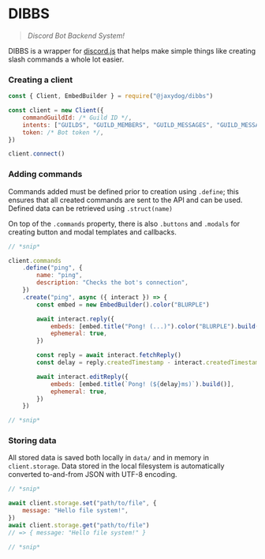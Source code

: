# DIBBS

> _Discord Bot Backend System!_

DIBBS is a wrapper for [discord.js](https://github.com/discordjs/discord.js) that helps make simple things like creating slash commands a whole lot easier.

### Creating a client

```js
const { Client, EmbedBuilder } = require("@jaxydog/dibbs")

const client = new Client({
	commandGuildId: /* Guild ID */,
	intents: ["GUILDS", "GUILD_MEMBERS", "GUILD_MESSAGES", "GUILD_MESSAGE_REACTIONS"],
	token: /* Bot token */,
})

client.connect()
```

### Adding commands

Commands added must be defined prior to creation using `.define`; this ensures that all created commands are sent to the API and can be used. Defined data can be retrieved using `.struct(name)`

On top of the `.commands` property, there is also `.buttons` and `.modals` for creating button and modal templates and callbacks.

```js
// *snip*

client.commands
	.define("ping", {
		name: "ping",
		description: "Checks the bot's connection",
	})
	.create("ping", async ({ interact }) => {
		const embed = new EmbedBuilder().color("BLURPLE")

		await interact.reply({
			embeds: [embed.title("Pong! (...)").color("BLURPLE").build()],
			ephemeral: true,
		})

		const reply = await interact.fetchReply()
		const delay = reply.createdTimestamp - interact.createdTimestamp

		await interact.editReply({
			embeds: [embed.title(`Pong! (${delay}ms)`).build()],
			ephemeral: true,
		})
	})

// *snip*
```

### Storing data

All stored data is saved both locally in `data/` and in memory in `client.storage`. Data stored in the local filesystem is automatically converted to-and-from JSON with UTF-8 encoding.

```js
// *snip*

await client.storage.set("path/to/file", {
	message: "Hello file system!",
})
await client.storage.get("path/to/file")
// => { message: "Hello file system!" }

// *snip*
```
